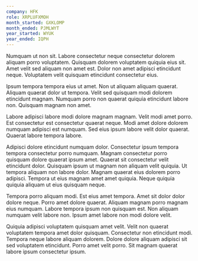 ```yaml
---
company: HFK
role: XRPLUFXMOH
month_started: GXKLOMP
month_ended: PJMLWYT
year_started: WYUK
year_ended: IQPH
---
```


Numquam ut non sit. Labore consectetur neque consectetur dolorem aliquam porro voluptatem. Quisquam dolorem voluptatem quiquia eius sit. Amet velit sed aliquam non amet est. Dolor non amet adipisci etincidunt neque. Voluptatem velit quisquam etincidunt consectetur eius.

Ipsum tempora tempora eius ut amet. Non ut aliquam aliquam quaerat. Aliquam quaerat dolor ut tempora. Velit sed quisquam modi dolorem etincidunt magnam. Numquam porro non quaerat quiquia etincidunt labore non. Quisquam magnam non amet.

Labore adipisci labore modi dolore magnam magnam. Velit modi amet porro. Est consectetur est consectetur quaerat neque. Modi amet dolore dolorem numquam adipisci est numquam. Sed eius ipsum labore velit dolor quaerat. Quaerat labore tempora labore.

Adipisci dolore etincidunt numquam dolor. Consectetur ipsum tempora tempora consectetur porro numquam. Magnam consectetur porro quisquam dolore quaerat ipsum amet. Quaerat sit consectetur velit etincidunt dolor. Quisquam ipsum ut magnam non aliquam velit quiquia. Ut tempora aliquam non labore dolor. Magnam quaerat eius dolorem porro adipisci. Tempora ut eius magnam amet amet quiquia. Neque quiquia quiquia aliquam ut eius quisquam neque.

Tempora porro aliquam modi. Est eius amet tempora. Amet sit dolor dolor dolore neque. Porro amet dolore quaerat. Aliquam magnam porro magnam eius numquam. Labore tempora ipsum non quisquam est. Non aliquam numquam velit labore non. Ipsum amet labore non modi dolore velit.

Quiquia adipisci voluptatem quisquam amet velit. Velit non quaerat voluptatem tempora amet dolor quisquam. Consectetur non etincidunt modi. Tempora neque labore aliquam dolorem. Dolore dolore aliquam adipisci sit sed voluptatem etincidunt. Porro amet velit porro. Sit magnam quaerat labore ipsum consectetur ipsum.
    